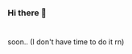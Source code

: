 ### Hi there 👋
#
soon.. (I don't have time to do it rn)

<meta name="google-site-verification" content="UNmqu79r5-qMCbFa35_48Lxj0brSdElydwJ62a8Av3Y" />
<!--
**kreidtastic/kreidtastic** is a ✨ _special_ ✨ repository because its `README.md` (this file) appears on your GitHub profile.
Here are some ideas to get you started:

- 🔭 I’m currently working on ...
- 🌱 I’m currently learning ...
- 👯 I’m looking to collaborate on ...
- 🤔 I’m looking for help with ...
- 💬 Ask me about ...
- 📫 How to reach me: ...
- 😄 Pronouns: ...
- ⚡ Fun fact: ...
-->
